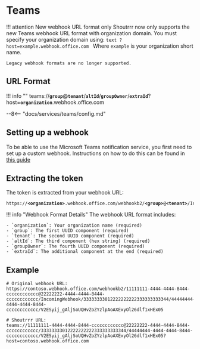# Teams

!!! attention New webhook URL format only
    Shoutrrr now only supports the new Teams webhook URL format with organization domain.
    You must specify your organization domain using:
    ```text
    ?host=example.webhook.office.com
    ```
    Where `example` is your organization short name.
    
    Legacy webhook formats are no longer supported.

## URL Format

!!! info ""
    teams://__`group`__@__`tenant`__/__`altId`__/__`groupOwner`__/__`extraId`__?host=__`organization`__.webhook.office.com

--8<-- "docs/services/teams/config.md"

## Setting up a webhook

To be able to use the Microsoft Teams notification service, you first need to set up a custom webhook.
Instructions on how to do this can be found in [this guide](https://docs.microsoft.com/en-us/microsoftteams/platform/webhooks-and-connectors/how-to/connectors-using#setting-up-a-custom-incoming-webhook)

## Extracting the token

The token is extracted from your webhook URL:

<pre><code>https://<b>&lt;organization&gt;</b>.webhook.office.com/webhookb2/<b>&lt;group&gt;</b>@<b>&lt;tenant&gt;</b>/IncomingWebhook/<b>&lt;altId&gt;</b>/<b>&lt;groupOwner&gt;</b>/<b>&lt;extraId&gt;</b></code></pre>

!!! info "Webhook Format Details"
    The webhook URL format includes:
    
    - `organization`: Your organization name (required)
    - `group`: The first UUID component (required)
    - `tenant`: The second UUID component (required)
    - `altId`: The third component (hex string) (required)
    - `groupOwner`: The fourth UUID component (required)
    - `extraId`: The additional component at the end (required)

## Example

```
# Original webhook URL:
https://contoso.webhook.office.com/webhookb2/11111111-4444-4444-8444-cccccccccccc@22222222-4444-4444-8444-cccccccccccc/IncomingWebhook/33333333012222222222333333333344/44444444-4444-4444-8444-cccccccccccc/V2ESyij_gAljSoUQHvZoZYzlpAoAXExyOl26dlf1xHEx05

# Shoutrrr URL:
teams://11111111-4444-4444-8444-cccccccccccc@22222222-4444-4444-8444-cccccccccccc/33333333012222222222333333333344/44444444-4444-4444-8444-cccccccccccc/V2ESyij_gAljSoUQHvZoZYzlpAoAXExyOl26dlf1xHEx05?host=contoso.webhook.office.com
```

